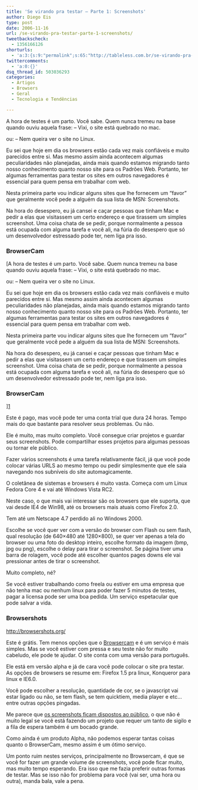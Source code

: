 ```yaml
---
title: 'Se virando pra testar – Parte 1: Screenshots'
author: Diego Eis
type: post
date: 2006-11-16
url: /se-virando-pra-testar-parte-1-screenshots/
tweetbackscheck:
  - 1356166126
shorturls:
  - 'a:3:{s:9:"permalink";s:65:"http://tableless.com.br/se-virando-pra-testar-parte-1-screenshots";s:7:"tinyurl";s:26:"http://tinyurl.com/4xbc3a5";s:4:"isgd";s:19:"http://is.gd/3w2hBq";}'
twittercomments:
  - 'a:0:{}'
dsq_thread_id: 503036293
categories:
  - Artigos
  - Browsers
  - Geral
  - Tecnologia e Tendências

---
```

A hora de testes é um parto. Você sabe. Quem nunca tremeu na base quando ouviu aquela frase: &#8211; Vixi, o site está quebrado no mac.
  
ou: &#8211; Nem queira ver o site no Linux.

Eu sei que hoje em dia os browsers estão cada vez mais confiáveis e muito parecidos entre si. Mas mesmo assim ainda acontecem algumas peculiaridades não planejadas, ainda mais quando estamos migrando tanto nosso conhecimento quanto nosso site para os Padrões Web. Portanto, ter algumas ferramentas para testar os sites em outros navegadores é essencial para quem pensa em trabalhar com web.

Nesta primeira parte vou indicar alguns sites que lhe fornecem um &#8220;favor&#8221; que geralmente você pede a alguém da sua lista de MSN: Screenshots.
  
Na hora do desespero, eu já cansei e caçar pessoas que tinham Mac e pedir a elas que visitassem um certo endereço e que tirassem um simples screenshot. Uma coisa chata de se pedir, porque normalmente a pessoa está ocupada com alguma tarefa e você ali, na fúria do desespero que só um desenvolvedor estressado pode ter, nem liga pra isso.

### BrowserCam

[A hora de testes é um parto. Você sabe. Quem nunca tremeu na base quando ouviu aquela frase: &#8211; Vixi, o site está quebrado no mac.
  
ou: &#8211; Nem queira ver o site no Linux.

Eu sei que hoje em dia os browsers estão cada vez mais confiáveis e muito parecidos entre si. Mas mesmo assim ainda acontecem algumas peculiaridades não planejadas, ainda mais quando estamos migrando tanto nosso conhecimento quanto nosso site para os Padrões Web. Portanto, ter algumas ferramentas para testar os sites em outros navegadores é essencial para quem pensa em trabalhar com web.

Nesta primeira parte vou indicar alguns sites que lhe fornecem um &#8220;favor&#8221; que geralmente você pede a alguém da sua lista de MSN: Screenshots.
  
Na hora do desespero, eu já cansei e caçar pessoas que tinham Mac e pedir a elas que visitassem um certo endereço e que tirassem um simples screenshot. Uma coisa chata de se pedir, porque normalmente a pessoa está ocupada com alguma tarefa e você ali, na fúria do desespero que só um desenvolvedor estressado pode ter, nem liga pra isso.

### BrowserCam

][1] 

Este é pago, mas você pode ter uma conta trial que dura 24 horas. Tempo mais do que bastante para resolver seus problemas. Ou não.
  
Ele é muito, mas muito completo. Você consegue criar projetos e guardar seus screenshots. Pode compartilhar esses projetos para algumas pessoas ou tornar ele público.

Fazer vários screenshots é uma tarefa relativamente fácil, já que você pode colocar várias URLS ao mesmo tempo ou pedir simplesmente que ele saia navegando nos subníveis do site automagicamente.

O coletânea de sistemas e browsers é muito vasta. Começa com um Linux Fedora Core 4 e vai até Windows Vista RC2.
  
Neste caso, o que mais vai interessar são os browsers que ele suporta, que vai desde IE4 de Win98, até os browsers mais atuais como Firefox 2.0.
  
Tem até um Netscape 4.7 perdido ali no Windows 2000.

Escolhe se você quer ver com a versão do browser com Flash ou sem flash, qual resolução (de 640&#215;480 até 1280&#215;800), se quer ver apenas a tela do browser ou uma foto do desktop inteiro, escolhe formato da imagem (bmp, jpg ou png), escolhe o delay para tirar o screenshot. Se página tiver uma barra de rolagem, você pode até escolher quantos pages downs ele vai pressionar antes de tirar o screenshot.

Muito completo, né?
  
Se você estiver trabalhando como freela ou estiver em uma empresa que não tenha mac ou nenhum linux para poder fazer 5 minutos de testes, pagar a licensa pode ser uma boa pedida. Um serviço espetacular que pode salvar a vida.

### Browsershots

<http://browsershots.org/>

Este é grátis. Tem menos opções que o [Browsercam][1] e é um serviço é mais simples. Mas se você estiver com pressa e seu teste não for muito cabeludo, ele pode te ajudar. O site conta com uma versão para português.

Ele está em versão alpha e já de cara você pode colocar o site pra testar. As opções de browsers se resume em: Firefox 1.5 pra linux, Konqueror para linux e IE6.0.

Você pode escolher a resolução, quantidade de cor, se o javascript vai estar ligado ou não, se tem flash, se tem quicktiem, media player e etc&#8230; entre outras opções pingadas.

Me parece que [os screenshots ficam dispostos ao público][2], o que não é muito legal se você está fazendo um projeto que requer um tanto de sigilo e a fila de espera também é um bocado grande.
  
Como ainda é um produto Alpha, não podemos esperar tantas coisas quanto o BrowserCam, mesmo assim é um ótimo serviço.

Um ponto ruim nestes serviços, principalmente no Browsercam, é que se você for fazer um grande volume de screenshots, você pode ficar muito, mas muito tempo esperando. Era isso que me fazia preferir outras formas de testar. Mas se isso não for problema para você (vai ser, uma hora ou outra), manda bala, vale a pena.

 [1]: http://www.browsercam.com/
 [2]: http://browsershots.org/screenshots/